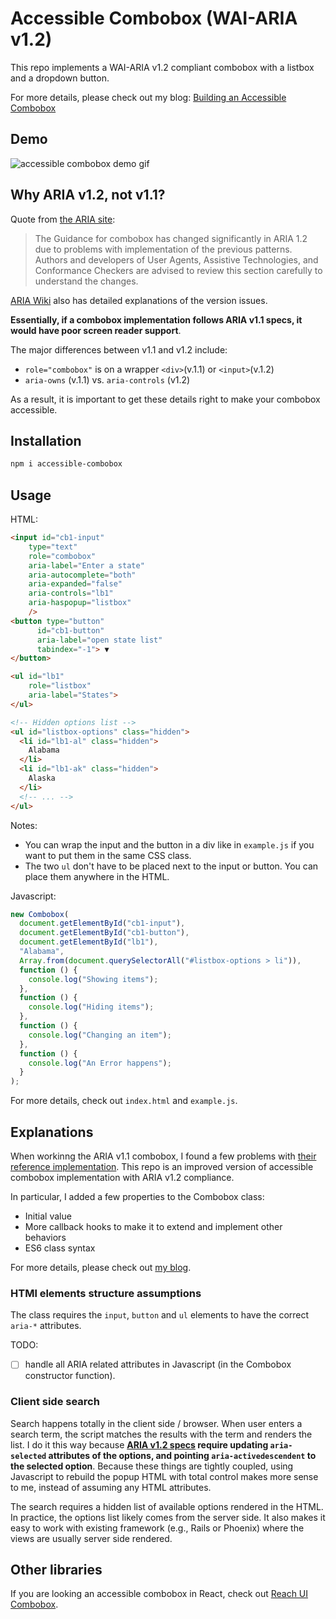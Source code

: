 # Accessible Combobox (WAI-ARIA v1.2)

This repo implements a WAI-ARIA v1.2 compliant combobox with a listbox and a dropdown button.

For more details, please check out my blog: [Building an Accessible Combobox](https://blog.junjizhi.com/all/technical/2020/10/18/a11y-combobox.html) 

## Demo

![accessible combobox demo gif](https://user-images.githubusercontent.com/2715151/96359280-03a79d80-10df-11eb-909b-be8eed0ee6b8.gif)


## Why ARIA v1.2, not v1.1?

Quote from [the ARIA site](https://www.w3.org/TR/wai-aria-1.2/#combobox):

> The Guidance for combobox has changed significantly in ARIA 1.2 due to problems with implementation of the previous patterns. Authors and developers of User Agents, Assistive Technologies, and Conformance Checkers are advised to review this section carefully to understand the changes.

[ARIA Wiki](https://github.com/w3c/aria/wiki/Resolving-ARIA-1.1-Combobox-Issues) also has detailed explanations of the version issues.

__Essentially, if a combobox implementation follows ARIA v1.1 specs, it would have poor
screen reader support__.

The major differences between v1.1 and v1.2 include:
- `role="combobox"` is on a wrapper `<div>`(v.1.1) or `<input>`(v.1.2)
- `aria-owns` (v.1.1) vs. `aria-controls` (v1.2)

As a result, it is important to get these details right to make your combobox accessible.

## Installation

```bash
npm i accessible-combobox
```

## Usage

HTML:

```html
<input id="cb1-input"
    type="text"
    role="combobox"
    aria-label="Enter a state"
    aria-autocomplete="both"
    aria-expanded="false"
    aria-controls="lb1"
    aria-haspopup="listbox"
    />
<button type="button"
      id="cb1-button"
      aria-label="open state list"
      tabindex="-1"> ▼
</button>

<ul id="lb1"
    role="listbox"
    aria-label="States">
</ul>

<!-- Hidden options list -->
<ul id="listbox-options" class="hidden">
  <li id="lb1-al" class="hidden">
    Alabama
  </li>
  <li id="lb1-ak" class="hidden">
    Alaska
  </li>
  <!-- ... -->
</ul>
```

Notes:

- You can wrap the input and the button in a div like in `example.js` if you want to put them in the same CSS class.
- The two `ul` don't have to be placed next to the input or button. You can place them anywhere in the HTML.

Javascript:

```javascript
new Combobox(
  document.getElementById("cb1-input"),
  document.getElementById("cb1-button"),
  document.getElementById("lb1"),
  "Alabama",
  Array.from(document.querySelectorAll("#listbox-options > li")),
  function () {
    console.log("Showing items");
  },
  function () {
    console.log("Hiding items");
  },
  function () {
    console.log("Changing an item");
  },
  function () {
    console.log("An Error happens");
  }
);
```

For more details, check out `index.html` and `example.js`.

## Explanations
When workinng the ARIA v1.1 combobox, I found a few problems with [their reference implementation](https://www.w3.org/TR/wai-aria-practices/examples/combobox/aria1.1pattern/listbox-combo.html).
This repo is an improved version of accessible combobox implementation with ARIA v1.2 compliance.

In particular, I added a few properties to the Combobox class:
  - Initial value
  - More callback hooks to make it to extend and implement other behaviors
  - ES6 class syntax

For more details, please check out [my blog](https://blog.junjizhi.com/all/technical/2020/10/18/a11y-combobox.html).

### HTMl elements structure assumptions

The class requires the `input`, `button` and `ul` elements to have the correct `aria-*` attributes.

TODO:

- [ ] handle all ARIA related attributes in Javascript (in the Combobox constructor function).


### Client side search

Search happens totally in the client side / browser. When user enters a search term, the script
matches the results with the term and renders the list. I do it this way because __[ARIA v1.2 specs](https://www.w3.org/TR/wai-aria-practices-1.2/#combobox)
require updating `aria-selected` attributes of the options, and pointing `aria-activedescendent` to the selected option__. Because
these things are tightly coupled, using Javascript to rebuild the popup HTML with total control makes more sense to me, instead of assuming any HTML attributes.

The search requires a hidden list of available
options rendered in the HTML. In practice, the options list likely comes from the server side. It also makes it easy to work with existing framework (e.g., Rails or Phoenix) where the views are
usually server side rendered.

## Other libraries

If you are looking an accessible combobox in React, check out [Reach UI Combobox](https://reach.tech/combobox/).
